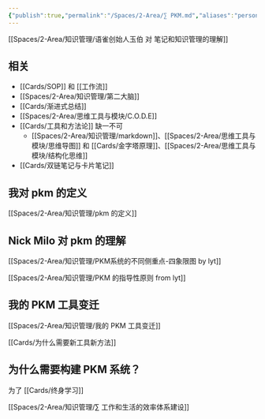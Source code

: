 ```yaml
---
{"publish":true,"permalink":"/Spaces/2-Area/∑ PKM.md","aliases":"personal knowledge management 『入不孵出』PKM系统 个人知识管理","title":"∑ PKM","created":"2022-06-09","modified":"2024-11-07","published":"2025-07-08T23:56:46.849+08:00","tags":["moc"],"cssclasses":""}
---
```



[[Spaces/2-Area/知识管理/语雀创始人玉伯 对 笔记和知识管理的理解]]

## 相关

- [[Cards/SOP]] 和 [[工作流]]
- [[Spaces/2-Area/知识管理/第二大脑]]
- [[Cards/渐进式总结]]
- [[Spaces/2-Area/思维工具与模块/C.O.D.E]]
- [[Cards/工具和方法论]] 缺一不可
	- [[Spaces/2-Area/知识管理/markdown]]、[[Spaces/2-Area/思维工具与模块/思维导图]] 和 [[Cards/金字塔原理]]、[[Spaces/2-Area/思维工具与模块/结构化思维]]
- [[Cards/双链笔记与卡片笔记]]

## 我对 pkm 的定义

[[Spaces/2-Area/知识管理/pkm 的定义]]

## Nick Milo 对 pkm 的理解

[[Spaces/2-Area/知识管理/PKM系统的不同侧重点-四象限图 by lyt]]

[[Spaces/2-Area/知识管理/PKM 的指导性原则 from lyt]]

## 我的 PKM 工具变迁

[[Spaces/2-Area/知识管理/我的 PKM 工具变迁]]

[[Cards/为什么需要新工具新方法]]

## 为什么需要构建 PKM 系统？

为了 [[Cards/终身学习]]

[[Spaces/2-Area/知识管理/∑ 工作和生活的效率体系建设]]